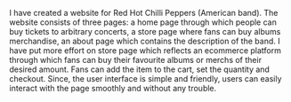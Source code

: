 I have created a website for Red Hot Chilli Peppers (American band). The website consists of three pages: a home page through which people can buy tickets to arbitrary concerts, a store page where fans can buy albums merchandise, an about page which contains the description of the band. I have put more effort on store page which reflects an ecommerce platform through which fans can buy their favourite albums or merchs of their desired amount. Fans can add the item to the cart, set the quantity and checkout. Since, the user interface is simple and friendly, users can easily interact with the page smoothly and without any trouble.
